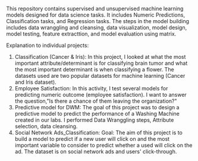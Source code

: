 This repository contains supervised and unsupervised machine learning models designed for data science tasks. It includes Numeric Predictions, Classification tasks, and Regression tasks. The steps in the model building includes data wranggling and cleansing, data visualization, model design, model testing, feature extracttion, and model evaluation using matrix.

Explanation to individual projects:
1. Classification (Cancer & Iris): In this project, I looked at what the most important attribute/determinant is for classifying brain tumor and what the most important determinant is when classifying a flower. The datasets used are two popular datasets for machine learning (Cancer and Iris dataset).
2. Employee Satisfaction: In this activity, I test several models for predicting numeric outcome (employee satisfaction). I want to answer the question,"Is there a chance of them leaving the organization?"
3. Predictive model for DWM: The goal of this project was to design a predictive model to predict the performance of a Washing Machine created in our labs. I performed Data Wranggling steps, Attribute selection, data cleansing.
4. Social Network Ads_Classification: Goal: The aim of this project is to build a model to predict if a new user will click on and the most important variable to consider to predict whether a used will click on the ad. The dataset is on social network ads and users' click-through. 
